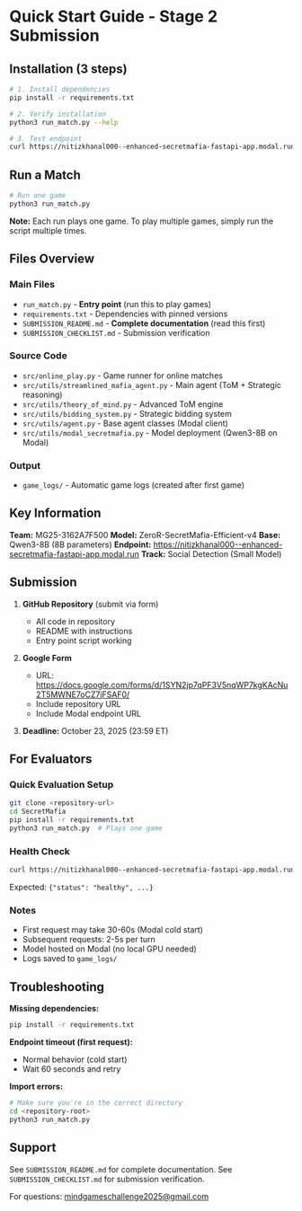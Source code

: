 # Quick Start Guide - Stage 2 Submission

## Installation (3 steps)

```bash
# 1. Install dependencies
pip install -r requirements.txt

# 2. Verify installation
python3 run_match.py --help

# 3. Test endpoint
curl https://nitizkhanal000--enhanced-secretmafia-fastapi-app.modal.run/health
```

## Run a Match

```bash
# Run one game
python3 run_match.py
```

**Note:** Each run plays one game. To play multiple games, simply run the script multiple times.

## Files Overview

### Main Files
- `run_match.py` - **Entry point** (run this to play games)
- `requirements.txt` - Dependencies with pinned versions
- `SUBMISSION_README.md` - **Complete documentation** (read this first)
- `SUBMISSION_CHECKLIST.md` - Submission verification

### Source Code
- `src/online_play.py` - Game runner for online matches
- `src/utils/streamlined_mafia_agent.py` - Main agent (ToM + Strategic reasoning)
- `src/utils/theory_of_mind.py` - Advanced ToM engine
- `src/utils/bidding_system.py` - Strategic bidding system
- `src/utils/agent.py` - Base agent classes (Modal client)
- `src/utils/modal_secretmafia.py` - Model deployment (Qwen3-8B on Modal)

### Output
- `game_logs/` - Automatic game logs (created after first game)

## Key Information

**Team:** MG25-3162A7F500
**Model:** ZeroR-SecretMafia-Efficient-v4
**Base:** Qwen3-8B (8B parameters)
**Endpoint:** https://nitizkhanal000--enhanced-secretmafia-fastapi-app.modal.run
**Track:** Social Detection (Small Model)

## Submission

1. **GitHub Repository** (submit via form)
   - All code in repository
   - README with instructions
   - Entry point script working

2. **Google Form**
   - URL: https://docs.google.com/forms/d/1SYN2jp7qPF3V5nqWP7kgKAcNu2T5MWNE7oCZ7jFSAF0/
   - Include repository URL
   - Include Modal endpoint URL

3. **Deadline:** October 23, 2025 (23:59 ET)

## For Evaluators

### Quick Evaluation Setup

```bash
git clone <repository-url>
cd SecretMafia
pip install -r requirements.txt
python3 run_match.py  # Plays one game
```

### Health Check

```bash
curl https://nitizkhanal000--enhanced-secretmafia-fastapi-app.modal.run/health
```

Expected: `{"status": "healthy", ...}`

### Notes
- First request may take 30-60s (Modal cold start)
- Subsequent requests: 2-5s per turn
- Model hosted on Modal (no local GPU needed)
- Logs saved to `game_logs/`

## Troubleshooting

**Missing dependencies:**
```bash
pip install -r requirements.txt
```

**Endpoint timeout (first request):**
- Normal behavior (cold start)
- Wait 60 seconds and retry

**Import errors:**
```bash
# Make sure you're in the correct directory
cd <repository-root>
python3 run_match.py
```

## Support

See `SUBMISSION_README.md` for complete documentation.
See `SUBMISSION_CHECKLIST.md` for submission verification.

For questions: mindgameschallenge2025@gmail.com
